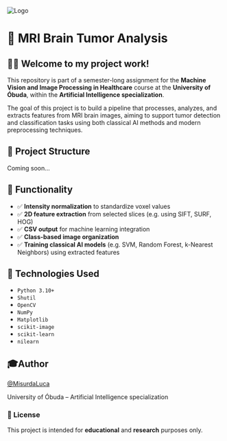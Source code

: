 ![Logo](https://uni-obuda.hu/wp-content/uploads/2021/11/kep3.jpg)
# 🧠 MRI Brain Tumor Analysis

## 👋🏼 Welcome to my project work!

This repository is part of a semester-long assignment for the **Machine Vision and Image Processing in Healthcare** course at the **University of Óbuda**, within the **Artificial Intelligence specialization**.

The goal of this project is to build a pipeline that processes, analyzes, and extracts features from MRI brain images, aiming to support tumor detection and classification tasks using both classical AI methods and modern preprocessing techniques.

## 📂 Project Structure

Coming soon...

## 🧪 Functionality
- ✅ **Intensity normalization** to standardize voxel values
- ✅ **2D feature extraction** from selected slices (e.g. using SIFT, SURF, HOG)
- ✅ **CSV output** for machine learning integration
- ✅ **Class-based image organization**
- ✅ **Training classical AI models** (e.g. SVM, Random Forest, k-Nearest Neighbors) using extracted features

## 🧰 Technologies Used

- `Python 3.10+`
- `Shutil`
- `OpenCV`
- `NumPy`
- `Matplotlib`
- `scikit-image`
- `scikit-learn`
- `nilearn`


## 🎓Author

[@MisurdaLuca](https://github.com/MisurdaLuca)

University of Óbuda – Artificial Intelligence specialization

### 📃 License
This project is intended for **educational** and **research** purposes only.
